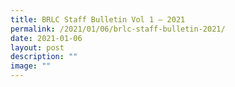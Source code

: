 ```yaml
---
title: BRLC Staff Bulletin Vol 1 – 2021
permalink: /2021/01/06/brlc-staff-bulletin-2021/
date: 2021-01-06
layout: post
description: ""
image: ""
---
```


